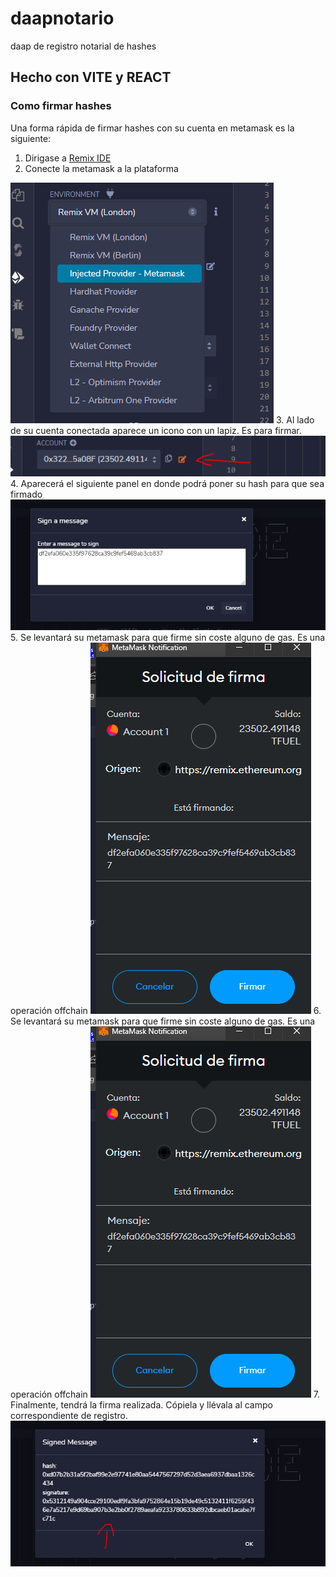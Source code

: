 # daapnotario
 daap de registro notarial de hashes

## Hecho con VITE y REACT

### Como firmar hashes
Una forma rápida de firmar hashes con su cuenta en metamask es la siguiente:

1. Dirigase a  [Remix IDE](https://remix.ethereum.org/)
2. Conecte la metamask a la plataforma

![Seleccionar proveedor](/assets/conectar.png)
3. Al lado de su cuenta conectada aparece un icono con un lapiz. Es para firmar.
![icono lapiz](/assets/lapicero.png)
4. Aparecerá el siguiente panel en donde podrá poner su hash para que sea firmado
![Sign a message](/assets/signanmessage.png)
5. Se levantará su metamask para que firme sin coste alguno de gas. Es una operación offchain
![metamask](/assets/metamask.png)
6. Se levantará su metamask para que firme sin coste alguno de gas. Es una operación offchain
![metamask](/assets/metamask.png)
7. Finalmente, tendrá la firma realizada. Cópiela y llévala al campo correspondiente de registro.
![metamask](/assets/signedmessage.png)


